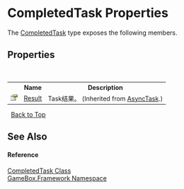# CompletedTask Properties
 

The <a href="726c0660-8073-baf0-60bd-4c73a5764d49">CompletedTask</a> type exposes the following members.


## Properties
&nbsp;<table><tr><th></th><th>Name</th><th>Description</th></tr><tr><td>![Public property](media/pubproperty.gif "Public property")</td><td><a href="72495268-26ef-4644-f968-7a443c34edb8">Result</a></td><td>
Task结果。
 (Inherited from <a href="6b13ee22-910d-81b0-00d6-f25003f7b115">AsyncTask</a>.)</td></tr></table>&nbsp;
<a href="#completedtask-properties">Back to Top</a>

## See Also


#### Reference
<a href="726c0660-8073-baf0-60bd-4c73a5764d49">CompletedTask Class</a><br /><a href="a8957fe6-9cc0-3a6d-cd5c-a2a246efee1e">GameBox.Framework Namespace</a><br />